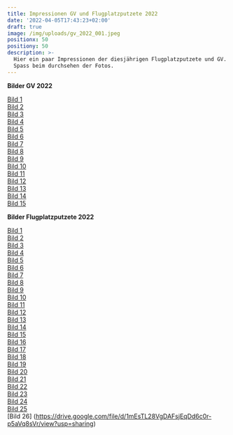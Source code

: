 ```yaml
---
title: Impressionen GV und Flugplatzputzete 2022
date: '2022-04-05T17:43:23+02:00'
draft: true
image: /img/uploads/gv_2022_001.jpeg
positionx: 50
positiony: 50
description: >-
  Hier ein paar Impressionen der diesjährigen Flugplatzputzete und GV. Viel
  Spass beim durchsehen der Fotos.
---
```

**Bilder GV 2022**

[Bild 1](https://drive.google.com/file/d/1IhO5H8rck9c7qqi-Oh0-314BuUR_T__w/view?usp=sharing)\
[Bild 2](https://drive.google.com/file/d/1aLo9EYbe6DuFWII0ZTZSHydnlmVEpzHQ/view?usp=sharing)\
[Bild 3](https://drive.google.com/file/d/1dpAhZ9dtXhwOOfCQjutK0E3KaU18PcR0/view?usp=sharing)\
[Bild 4](https://drive.google.com/file/d/18ZUWN0tVOznowN2hfC10yfYFULkqX5Dm/view?usp=sharing)\
[Bild 5](https://drive.google.com/file/d/1EaHo_pJuwP0Cc78rCuJSHmnPHQ7r-lW_/view?usp=sharing)\
[Bild 6](https://drive.google.com/file/d/1_o94wImK1zQOnufoQOFuKBRY1FbqF4DR/view?usp=sharing)\
[Bild 7](https://drive.google.com/file/d/1_gtI4IjH1a5oFbMTjGDXDNVV2uFtX3fr/view?usp=sharing)\
[Bild 8](https://drive.google.com/file/d/1abveSA1MaoWq1butaBXOWIai4RXVNcYY/view?usp=sharing)\
[Bild 9](https://drive.google.com/file/d/1om8PxkQhlomGE7TwbqsztX8FZ9GsgRFA/view?usp=sharing)\
[Bild 10](https://drive.google.com/file/d/14pZ4YxwWJBZWH3jh4SND-E8Sib89y00u/view?usp=sharing)\
[Bild 11](https://drive.google.com/file/d/1Ny9FtyWOIqcY4V427JpyrVqdoj60hwM6/view?usp=sharing)\
[Bild 12](https://drive.google.com/file/d/1ZtUF7R5sUpeYgUijcVvVL2qnYOX-_ERB/view?usp=sharing)\
[Bild 13](https://drive.google.com/file/d/10d3v4tuQbkDT2_XWYKGmWgbZhpGkoLRn/view?usp=sharing)\
[Bild 14](https://drive.google.com/file/d/1hYFgbckIyWuYRnkImxQcJQQF9MX9NYin/view?usp=sharing)\
[Bild 15](https://drive.google.com/file/d/1vJqEwCvm74yRQzlsn9uljY75ASeAYDFu/view?usp=sharing)

**Bilder Flugplatzputzete 2022**

[Bild 1](https://drive.google.com/file/d/1DpCg4lG_1pnuVk1WWE80vKJYw3CcHIiR/view?usp=sharing)\
[Bild 2](https://drive.google.com/file/d/15SIjnOU2KIehUrJFwLE7hWwSjrCZ2FoW/view?usp=sharing)\
[Bild 3](https://drive.google.com/file/d/1w4gk4m82bsFupfdtSIMef5qcs-zp_Ha8/view?usp=sharing)\
[Bild 4](https://drive.google.com/file/d/1ACZR36sk-Nx3inxXLSo2VDctU93fAXOP/view?usp=sharing)\
[Bild 5](https://drive.google.com/file/d/1_XSdVwjbCJ_LVv7VNWmun5CQI_epe0ok/view?usp=sharing)\
[Bild 6](https://drive.google.com/file/d/1drXZSY0C2EbSrbfdptZN4877ALgJ6XdN/view?usp=sharing)\
[Bild 7](https://drive.google.com/file/d/1yTux6MgWwy1fYDGpR8s9oVwrMSEIrumq/view?usp=sharing)\
[Bild 8](https://drive.google.com/file/d/1xJBimYPflo8KpbEJhfXkjk0bl6WN0ksf/view?usp=sharing)\
[Bild 9](https://drive.google.com/file/d/1nBUvlP2qmvHz4BzBCV1V5_rq5rInKbXp/view?usp=sharing)\
[Bild 10](https://drive.google.com/file/d/1CspK_xOX4TwLWa3uZLifIzaGoqIrD-gi/view?usp=sharing)\
[Bild 11](https://drive.google.com/file/d/1atE40VhmLA0f8LOtYWARWZzizanPS66W/view?usp=sharing)\
[Bild 12](https://drive.google.com/file/d/1CZgrrGl7EuHm9U16tkGcum3o6Q-LBUnI/view?usp=sharing)\
[Bild 13](https://drive.google.com/file/d/16_XZp-TzPNjvd-V-csRpHS6B1VF0A_uo/view?usp=sharing)\
[Bild 14](https://drive.google.com/file/d/1Xr5sIrM89ZSqAIxBqrNBmlUD6hqitxIN/view?usp=sharing)\
[Bild 15](https://drive.google.com/file/d/1IGP8_9RtQBAcvbnavJhrbKJQ3j7Pe_Ll/view?usp=sharing)\
[Bild 16](https://drive.google.com/file/d/19yu1w6pUqAKEM8awcAc3guzfJPRWX6tL/view?usp=sharing)\
[Bild 17](https://drive.google.com/file/d/1GrHr3knKVnVLyHD4__-MmGcEHtQuQewx/view?usp=sharing)\
[Bild 18](https://drive.google.com/file/d/1-_wozvVbwhgjjR4BOCtnOhk2holoT_xm/view?usp=sharing)\
[Bild 19](https://drive.google.com/file/d/1akM1Otl0AGcakblAZeWx385mQOFIe3Jk/view?usp=sharing)\
[Bild 20](https://drive.google.com/file/d/10Pwvtulq0R_TCKWdVL9bQDVu7Al3r5QD/view?usp=sharing)\
[Bild 21](https://drive.google.com/file/d/1DyGWnba9CLtzQ6VNxUSXW-55sO463ljc/view?usp=sharing)\
[Bild 22](https://drive.google.com/file/d/1guvbbm36NnoB53tcm9T29ZFi-CTANvFW/view?usp=sharing)\
[Bild 23](https://drive.google.com/file/d/15RiXPY86f2sOhdn2Oc6ov4uH2dzH7AHQ/view?usp=sharing)\
[Bild 24](https://drive.google.com/file/d/1Lal828H0DqGPjyrImSA90WYYLfKqLzyY/view?usp=sharing)\
[Bild 25](https://drive.google.com/file/d/1TWYdwP2wVO7qwTa6no3q2lRk7-Ix42p7/view?usp=sharing)\
[Bild 26] (https://drive.google.com/file/d/1mEsTL28VgDAFsjEqDd6c0r-p5aVq8sVr/view?usp=sharing)
